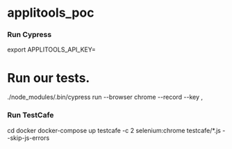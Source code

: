 # applitools_poc

### Run Cypress ###

export APPLITOOLS_API_KEY=<applitools-key>
# Run our tests.
./node_modules/.bin/cypress run --browser chrome --record --key ,<cypress-key>


### Run TestCafe ###

cd docker
docker-compose up
testcafe -c 2 selenium:chrome testcafe/*.js --skip-js-errors